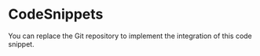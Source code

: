 # CodeSnippets
You can replace the Git repository to implement the integration of this code snippet.

